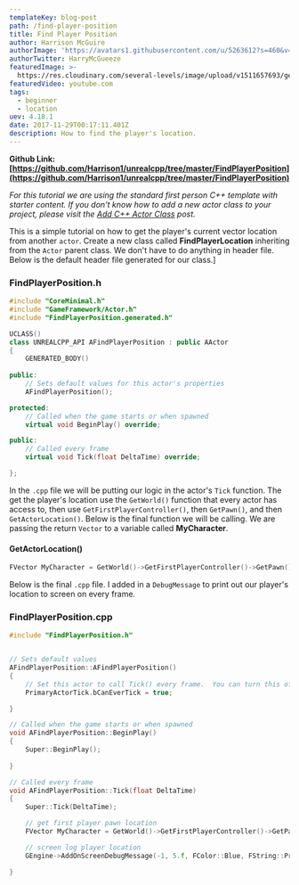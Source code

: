 ```yaml
---
templateKey: blog-post
path: /find-player-position
title: Find Player Position
author: Harrison McGuire
authorImage: 'https://avatars1.githubusercontent.com/u/5263612?s=460&v=4'
authorTwitter: HarryMcGueeze
featuredImage: >-
  https://res.cloudinary.com/several-levels/image/upload/v1511657693/get-player-position_oufmle.jpg
featuredVideo: youtube.com
tags:
  - beginner
  - location
uev: 4.18.1
date: 2017-11-29T00:17:11.401Z
description: How to find the player's location.
---
```

**Github Link: [https://github.com/Harrison1/unrealcpp/tree/master/FindPlayerPosition](https://github.com/Harrison1/unrealcpp/tree/master/FindPlayerPosition)**

*For this tutorial we are using the standard first person C++ template with starter content. If you don't know how to add a new actor class to your project, please visit the [Add C++ Actor Class](/add-actor-class) post.*

This is a simple tutorial on how to get the player's current vector location from another `actor`. Create a new class called **FindPlayerLocation** inheriting from the `Actor` parent class. We don't have to do anything in header file. Below is the default header file generated for our class.]

### FindPlayerPosition.h
```cpp
#include "CoreMinimal.h"
#include "GameFramework/Actor.h"
#include "FindPlayerPosition.generated.h"

UCLASS()
class UNREALCPP_API AFindPlayerPosition : public AActor
{
	GENERATED_BODY()
	
public:	
	// Sets default values for this actor's properties
	AFindPlayerPosition();

protected:
	// Called when the game starts or when spawned
	virtual void BeginPlay() override;

public:	
	// Called every frame
	virtual void Tick(float DeltaTime) override;

};
```

In the `.cpp` file we will be putting our logic in the actor's `Tick` function. The get the player's location use the `GetWorld()` function that every actor has access to, then use `GetFirstPlayerController()`, then `GetPawn()`, and then `GetActorLocation()`. Below is the final function we will be calling. We are passing the return `Vector` to a variable called **MyCharacter**.

#### GetActorLocation()
```cpp
FVector MyCharacter = GetWorld()->GetFirstPlayerController()->GetPawn()->GetActorLocation();
```

Below is the final `.cpp` file. I added in a `DebugMessage` to print out our player's location to screen on every frame.

### FindPlayerPosition.cpp
```cpp
#include "FindPlayerPosition.h"


// Sets default values
AFindPlayerPosition::AFindPlayerPosition()
{
 	// Set this actor to call Tick() every frame.  You can turn this off to improve performance if you don't need it.
	PrimaryActorTick.bCanEverTick = true;

}

// Called when the game starts or when spawned
void AFindPlayerPosition::BeginPlay()
{
	Super::BeginPlay();
	
}

// Called every frame
void AFindPlayerPosition::Tick(float DeltaTime)
{
	Super::Tick(DeltaTime);

	// get first player pawn location
	FVector MyCharacter = GetWorld()->GetFirstPlayerController()->GetPawn()->GetActorLocation();

	// screen log player location
	GEngine->AddOnScreenDebugMessage(-1, 5.f, FColor::Blue, FString::Printf(TEXT("Player Location: %s"), *MyCharacter.ToString()));	

}
```


